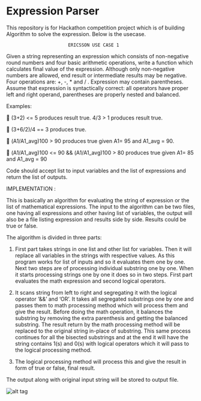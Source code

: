 # Expression Parser
This repository is for Hackathon competition project which is of building Algorithm to solve the expression. Below is the usecase.

                           ERICSSON USE CASE 1

Given a string representing an expression which consists of non-negative round numbers and four basic arithmetic operations, 
write a function which calculates final value of the expression. 
Although only non-negative numbers are allowed, end result or intermediate results may be negative. 
Four operations are: +, -, * and / . Expression may contain parentheses. 
Assume that expression is syntactically correct: all operators have proper left and right operand, parentheses are properly nested 
and balanced.

Examples:

	(3+2) <= 5 produces result true. 4/3 > 1 produces result true. 

	(3+6/2)/4 == 3 produces true. 

	(A1/A1_avg)100 > 90 produces true given A1= 95 and A1_avg = 90. 

	(A1/A1_avg)100 <= 90 && (A1/A1_avg)100 > 80 produces true given A1= 85 and A1_avg = 90


Code should accept list to input variables and the list of expressions and return the list of outputs.

IMPLEMENTATION :

 This is basically an algorithm for evaluating the string of expression or the list of mathematical expressions. The input to the algorithm can be two files, one having all expressions and other having list of variables, the output will also be a file listing expression and results side by side. Results could be true or false. 
 
The algorithm is divided in three parts:

1.	First part takes strings in one list and other list for variables. Then it will replace all variables in the strings with respective values. As this program works for list of inputs and so it evaluates them one by one.
Next two steps are of processing individual substring one by one. When it starts processing strings one by one it does so in two steps. First part evaluates the math expression and second logical operators. 

2.	It scans string from left to right and segregating it with the logical operator ‘&&’ and ‘OR’. It takes all segregated substrings one by one and passes them to math processing method which will process them and give the result. 
Before doing the math operation, it balances the substring by removing the extra parenthesis and getting the balanced substring. The result return by the math processing method will be replaced to the original string in-place of substring.
This same process continues for all the bisected substrings and at the end it will have the string contains 1(s) and 0(s) with logical operators which it will pass to the logical processing method.

3.	The logical processing method will process this and give the result in form of true or false, final result.

The output along with original input string will be stored to output file.

![alt tag](https://github.com/hirenshah7390/Hackathon_Spring2016/blob/master/src/PerformanceGraph.png)









  
